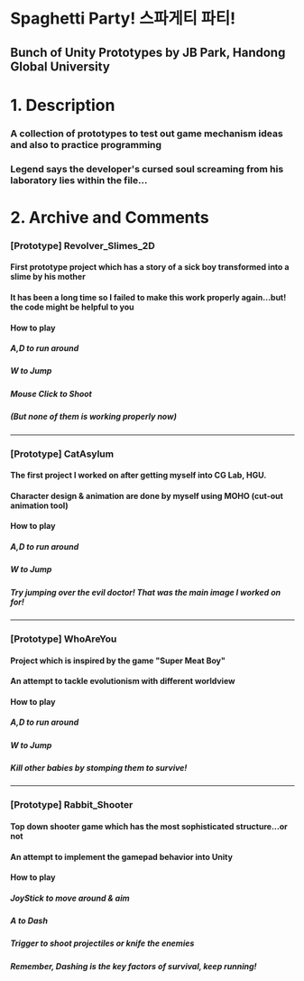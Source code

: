 Spaghetti Party! 스파게티 파티!
=================================
Bunch of Unity Prototypes by JB Park, Handong Global University
-------------------------------
# 1. Description
### A collection of prototypes to test out game mechanism ideas and also to practice programming
### Legend says the developer's cursed soul screaming from his laboratory lies within the file...

# 2. Archive and Comments

### [Prototype] Revolver_Slimes_2D
#### First prototype project which has a story of a sick boy transformed into a slime by his mother
#### It has been a long time so I failed to make this work properly again...but! the code might be helpful to you

#### How to play
##### A,D to run around
##### W to Jump
##### Mouse Click to Shoot
##### (But none of them is working properly now)

----------------------------------

### [Prototype] CatAsylum
#### The first project I worked on after getting myself into CG Lab, HGU.
#### Character design & animation are done by myself using MOHO (cut-out animation tool)

#### How to play
##### A,D to run around
##### W to Jump
##### Try jumping over the evil doctor! That was the main image I worked on for!

----------------------------------

### [Prototype] WhoAreYou
#### Project which is inspired by the game "Super Meat Boy"
#### An attempt to tackle evolutionism with different worldview

#### How to play
##### A,D to run around
##### W to Jump
##### Kill other babies by stomping them to survive!

----------------------------------

### [Prototype] Rabbit_Shooter
#### Top down shooter game which has the most sophisticated structure...or not
#### An attempt to implement the gamepad behavior into Unity

#### How to play
##### JoyStick to move around & aim
##### A to Dash
##### Trigger to shoot projectiles or knife the enemies
##### Remember, Dashing is the key factors of survival, keep running!
